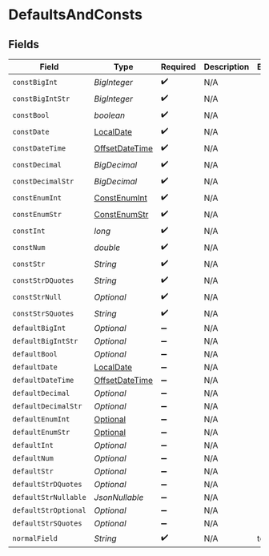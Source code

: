 # DefaultsAndConsts


## Fields

| Field                                                                                     | Type                                                                                      | Required                                                                                  | Description                                                                               | Example                                                                                   |
| ----------------------------------------------------------------------------------------- | ----------------------------------------------------------------------------------------- | ----------------------------------------------------------------------------------------- | ----------------------------------------------------------------------------------------- | ----------------------------------------------------------------------------------------- |
| `constBigInt`                                                                             | *BigInteger*                                                                              | :heavy_check_mark:                                                                        | N/A                                                                                       |                                                                                           |
| `constBigIntStr`                                                                          | *BigInteger*                                                                              | :heavy_check_mark:                                                                        | N/A                                                                                       |                                                                                           |
| `constBool`                                                                               | *boolean*                                                                                 | :heavy_check_mark:                                                                        | N/A                                                                                       |                                                                                           |
| `constDate`                                                                               | [LocalDate](https://docs.oracle.com/javase/8/docs/api/java/time/LocalDate.html)           | :heavy_check_mark:                                                                        | N/A                                                                                       |                                                                                           |
| `constDateTime`                                                                           | [OffsetDateTime](https://docs.oracle.com/javase/8/docs/api/java/time/OffsetDateTime.html) | :heavy_check_mark:                                                                        | N/A                                                                                       |                                                                                           |
| `constDecimal`                                                                            | *BigDecimal*                                                                              | :heavy_check_mark:                                                                        | N/A                                                                                       |                                                                                           |
| `constDecimalStr`                                                                         | *BigDecimal*                                                                              | :heavy_check_mark:                                                                        | N/A                                                                                       |                                                                                           |
| `constEnumInt`                                                                            | [ConstEnumInt](../../models/shared/ConstEnumInt.md)                                       | :heavy_check_mark:                                                                        | N/A                                                                                       |                                                                                           |
| `constEnumStr`                                                                            | [ConstEnumStr](../../models/shared/ConstEnumStr.md)                                       | :heavy_check_mark:                                                                        | N/A                                                                                       |                                                                                           |
| `constInt`                                                                                | *long*                                                                                    | :heavy_check_mark:                                                                        | N/A                                                                                       |                                                                                           |
| `constNum`                                                                                | *double*                                                                                  | :heavy_check_mark:                                                                        | N/A                                                                                       |                                                                                           |
| `constStr`                                                                                | *String*                                                                                  | :heavy_check_mark:                                                                        | N/A                                                                                       |                                                                                           |
| `constStrDQuotes`                                                                         | *String*                                                                                  | :heavy_check_mark:                                                                        | N/A                                                                                       |                                                                                           |
| `constStrNull`                                                                            | *Optional<String>*                                                                        | :heavy_check_mark:                                                                        | N/A                                                                                       |                                                                                           |
| `constStrSQuotes`                                                                         | *String*                                                                                  | :heavy_check_mark:                                                                        | N/A                                                                                       |                                                                                           |
| `defaultBigInt`                                                                           | *Optional<BigInteger>*                                                                    | :heavy_minus_sign:                                                                        | N/A                                                                                       |                                                                                           |
| `defaultBigIntStr`                                                                        | *Optional<BigInteger>*                                                                    | :heavy_minus_sign:                                                                        | N/A                                                                                       |                                                                                           |
| `defaultBool`                                                                             | *Optional<Boolean>*                                                                       | :heavy_minus_sign:                                                                        | N/A                                                                                       |                                                                                           |
| `defaultDate`                                                                             | [LocalDate](https://docs.oracle.com/javase/8/docs/api/java/time/LocalDate.html)           | :heavy_minus_sign:                                                                        | N/A                                                                                       |                                                                                           |
| `defaultDateTime`                                                                         | [OffsetDateTime](https://docs.oracle.com/javase/8/docs/api/java/time/OffsetDateTime.html) | :heavy_minus_sign:                                                                        | N/A                                                                                       |                                                                                           |
| `defaultDecimal`                                                                          | *Optional<BigDecimal>*                                                                    | :heavy_minus_sign:                                                                        | N/A                                                                                       |                                                                                           |
| `defaultDecimalStr`                                                                       | *Optional<BigDecimal>*                                                                    | :heavy_minus_sign:                                                                        | N/A                                                                                       |                                                                                           |
| `defaultEnumInt`                                                                          | [Optional<DefaultEnumInt>](../../models/shared/DefaultEnumInt.md)                         | :heavy_minus_sign:                                                                        | N/A                                                                                       |                                                                                           |
| `defaultEnumStr`                                                                          | [Optional<DefaultEnumStr>](../../models/shared/DefaultEnumStr.md)                         | :heavy_minus_sign:                                                                        | N/A                                                                                       |                                                                                           |
| `defaultInt`                                                                              | *Optional<Long>*                                                                          | :heavy_minus_sign:                                                                        | N/A                                                                                       |                                                                                           |
| `defaultNum`                                                                              | *Optional<Double>*                                                                        | :heavy_minus_sign:                                                                        | N/A                                                                                       |                                                                                           |
| `defaultStr`                                                                              | *Optional<String>*                                                                        | :heavy_minus_sign:                                                                        | N/A                                                                                       |                                                                                           |
| `defaultStrDQuotes`                                                                       | *Optional<String>*                                                                        | :heavy_minus_sign:                                                                        | N/A                                                                                       |                                                                                           |
| `defaultStrNullable`                                                                      | *JsonNullable<String>*                                                                    | :heavy_minus_sign:                                                                        | N/A                                                                                       |                                                                                           |
| `defaultStrOptional`                                                                      | *Optional<String>*                                                                        | :heavy_minus_sign:                                                                        | N/A                                                                                       |                                                                                           |
| `defaultStrSQuotes`                                                                       | *Optional<String>*                                                                        | :heavy_minus_sign:                                                                        | N/A                                                                                       |                                                                                           |
| `normalField`                                                                             | *String*                                                                                  | :heavy_check_mark:                                                                        | N/A                                                                                       | test                                                                                      |